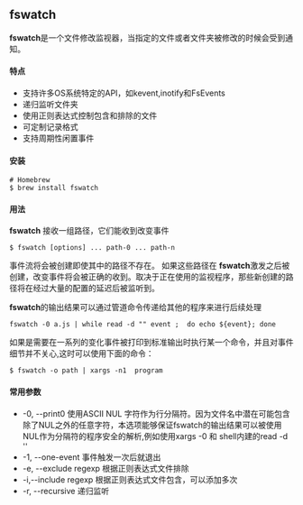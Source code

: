 ## fswatch ##

**fswatch**是一个文件修改监视器，当指定的文件或者文件夹被修改的时候会受到通知。

#### 特点 ####
* 支持许多OS系统特定的API，如kevent,inotify和FsEvents
* 递归监听文件夹
* 使用正则表达式控制包含和排除的文件
* 可定制记录格式
* 支持周期性闲置事件

#### 安装 ####

```
# Homebrew
$ brew install fswatch
```
#### 用法 ####

**fswatch** 接收一组路径，它们能收到改变事件

```
$ fswatch [options] ... path-0 ... path-n

```
事件流将会被创建即使其中的路径不存在。 如果这些路径在 **fswatch**激发之后被创建，改变事件将会被正确的收到。取决于正在使用的监视程序，那些新创建的路径将在经过大量的配置的延迟后被监听到。

**fswatch**的输出结果可以通过管道命令传递给其他的程序来进行后续处理

```
fswatch -0 a.js | while read -d "" event ;  do echo ${event}; done
```

如果是需要在一系列的变化事件被打印到标准输出时执行某一个命令，并且对事件细节并不关心,这时可以使用下面的命令：

```
$ fswatch -o path | xargs -n1  program
```

#### 常用参数 ####

* -0, --print0 使用ASCII NUL 字符作为行分隔符。因为文件名中潜在可能包含除了NUL之外的任意字符，本选项能够保证fswatch的输出结果可以被使用NUL作为分隔符的程序安全的解析,例如使用xargs -0 和 shell内建的read -d ''
* -1, --one-event 事件触发一次后就退出
* -e, --exclude regexp 根据正则表达式文件排除
* -i,--include regexp 根据正则表达式文件包含，可以添加多次
* -r, --recursive 递归监听

